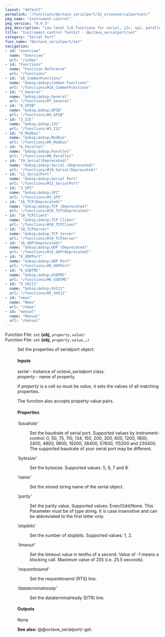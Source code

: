 ```yaml
---
layout: "default"
permalink: "/functions/@octave_serialport/22_octaveserialportset/"
pkg_name: "instrument-control"
pkg_version: "0.9.5"
pkg_description: "Low level I/O functions for serial, i2c, spi, parallel, tcp, gpib, modbus, vxi11, udp and usbtmc interfaces."
title: "Instrument-control Toolkit - @octave_serialport/set"
category: "Serial Port"
func_name: "@octave_serialport/set"
navigation:
- id: "overview"
  name: "Overview"
  url: "/index"
- id: "Functions"
  name: "Function Reference"
  url: "/functions"
- id: "16_CommonFunctions"
  name: "&nbsp;&nbsp;Common Functions"
  url: "/functions/#16_CommonFunctions"
- id: "7_General"
  name: "&nbsp;&nbsp;General"
  url: "/functions/#7_General"
- id: "4_GPIB"
  name: "&nbsp;&nbsp;GPIB"
  url: "/functions/#4_GPIB"
- id: "3_I2C"
  name: "&nbsp;&nbsp;I2C"
  url: "/functions/#3_I2C"
- id: "6_Modbus"
  name: "&nbsp;&nbsp;Modbus"
  url: "/functions/#6_Modbus"
- id: "8_Parallel"
  name: "&nbsp;&nbsp;Parallel"
  url: "/functions/#8_Parallel"
- id: "19_Serial(Deprecated)"
  name: "&nbsp;&nbsp;Serial (Deprecated)"
  url: "/functions/#19_Serial(Deprecated)"
- id: "11_SerialPort"
  name: "&nbsp;&nbsp;Serial Port"
  url: "/functions/#11_SerialPort"
- id: "3_SPI"
  name: "&nbsp;&nbsp;SPI"
  url: "/functions/#3_SPI"
- id: "16_TCP(Deprecated)"
  name: "&nbsp;&nbsp;TCP (Deprecated)"
  url: "/functions/#16_TCP(Deprecated)"
- id: "10_TCPClient"
  name: "&nbsp;&nbsp;TCP Client"
  url: "/functions/#10_TCPClient"
- id: "10_TCPServer"
  name: "&nbsp;&nbsp;TCP Server"
  url: "/functions/#10_TCPServer"
- id: "16_UDP(Deprecated)"
  name: "&nbsp;&nbsp;UDP (Deprecated)"
  url: "/functions/#16_UDP(Deprecated)"
- id: "8_UDPPort"
  name: "&nbsp;&nbsp;UDP Port"
  url: "/functions/#8_UDPPort"
- id: "6_USBTMC"
  name: "&nbsp;&nbsp;USBTMC"
  url: "/functions/#6_USBTMC"
- id: "5_VXI11"
  name: "&nbsp;&nbsp;VXI11"
  url: "/functions/#5_VXI11"
- id: "news"
  name: "News"
  url: "/news"
- id: "manual"
  name: "Manual"
  url: "/manual"
---
```

<dl class="first-deftypefn">
<dt class="deftypefn" id="index-_0028obj_002c"><span class="category-def">Function File: </span><span><code class="def-type">set</code> <strong class="def-name">(<var class="var">obj</var>,</strong> <code class="def-code-arguments"><var class="var">property</var>,<var class="var">value</var>)</code><a class="copiable-link" href="#index-_0028obj_002c"></a></span></dt>
<dt class="deftypefnx def-cmd-deftypefn" id="index-_0028obj_002c-1"><span class="category-def">Function File: </span><span><code class="def-type">set</code> <strong class="def-name">(<var class="var">obj</var>,</strong> <code class="def-code-arguments"><var class="var">property</var>,<var class="var">value</var>,&hellip;)</code><a class="copiable-link" href="#index-_0028obj_002c-1"></a></span></dt>
<dd><p>Set the properties of serialport object.
</p>
<h4 class="subsubheading" id="Inputs"><span>Inputs<a class="copiable-link" href="#Inputs"></a></span></h4>
<p><var class="var">serial</var> - instance of <var class="var">octave_serialport</var> class.<br>
 <var class="var">property</var> - name of property.<br>
</p>
<p>If <var class="var">property</var> is a cell so must be <var class="var">value</var>, it sets the values of
 all matching properties.
</p>
<p>The function also accepts property-value pairs.
</p>
<h4 class="subsubheading" id="Properties"><span>Properties<a class="copiable-link" href="#Properties"></a></span></h4>
<dl class="table">
<dt><var class="var">&rsquo;baudrate&rsquo;</var></dt>
<dd><p>Set the baudrate of serial port. Supported values by instrument-control:
 0, 50, 75, 110, 134, 150, 200, 300, 600, 1200, 1800, 2400, 4800, 9600,
 19200, 38400, 57600, 115200 and 230400. The supported baudrate of your
 serial port may be different.
</p>
</dd>
<dt><var class="var">&rsquo;bytesize&rsquo;</var></dt>
<dd><p>Set the bytesize. Supported values: 5, 6, 7 and 8.
</p>
</dd>
<dt><var class="var">&rsquo;name&rsquo;</var></dt>
<dd><p>Set the stored string name of the serial object.
</p>
</dd>
<dt><var class="var">&rsquo;parity&rsquo;</var></dt>
<dd><p>Set the parity value. Supported values: Even/Odd/None. This Parameter
 must be of type string. It is case insensitive and can be abbreviated
 to the first letter only
</p>
</dd>
<dt><var class="var">&rsquo;stopbits&rsquo;</var></dt>
<dd><p>Set the number of stopbits. Supported values: 1, 2.
</p>
</dd>
<dt><var class="var">&rsquo;timeout&rsquo;</var></dt>
<dd><p>Set the timeout value in tenths of a second. Value of -1 means a
 blocking call. Maximum value of 255 (i.e. 25.5 seconds).
</p>
</dd>
<dt><var class="var">&rsquo;requesttosend&rsquo;</var></dt>
<dd><p>Set the requesttosend (RTS) line.
</p>
</dd>
<dt><var class="var">&rsquo;dataterminalready&rsquo;</var></dt>
<dd><p>Set the dataterminalready (DTR) line.
</p>
</dd>
</dl>

<h4 class="subsubheading" id="Outputs"><span>Outputs<a class="copiable-link" href="#Outputs"></a></span></h4>
<p>None
</p>

<p><strong class="strong">See also:</strong> @@octave_serialport/-get.
 </p></dd></dl>